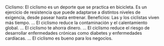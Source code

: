 Ciclismo:
El ciclismo es un deporte que se practica en bicicleta. Es un ejercicio de resistencia que puede adaptarse a distintos niveles de exigencia, desde pasear hasta entrenar. 
Beneficios:
Las y los ciclistas viven más tiempo. ...
El ciclismo reduce la contaminación y el calentamiento global. ...
El ciclismo te ahorra dinero. ...
El ciclismo reduce el riesgo de desarrollar enfermedades crónicas como diabetes y enfermedades cardíacas. ...
El ciclismo es bueno para los negocios.
